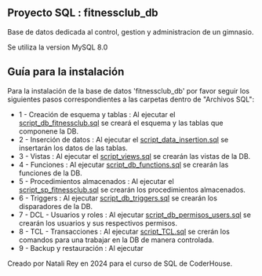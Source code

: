 ## Proyecto SQL : fitnessclub_db

Base de datos dedicada al control, gestion y administracion de un gimnasio.

Se utiliza la version MySQL 8.0

## Guía para la instalación

Para la instalación de la base de datos 'fitnessclub_db' por favor seguir los siguientes pasos correspondientes a las carpetas dentro de "Archivos SQL":

- 1 - Creación de esquema y tablas : Al ejecutar el [script_db_fitnessclub.sql](<../Archivos SQL/1 - Creación de esquema y tablas/script_db_fitnessclub.sql>) se creará el esquema y las tablas que componene la DB.
- 2 - Inserción de datos : Al ejecutar el [script_data_insertion.sql](<../Archivos SQL/2 - Inserción de datos/script_data_insertion.sql>) se insertarán los datos de las tablas.
- 3 - Vistas : Al ejecutar el [script_views.sql](<../Archivos SQL/3 - Vistas/script_views.sql>) se crearán las vistas de la DB.
- 4 - Funciones : Al ejecutar [script_db_functions.sql](<../Archivos SQL/4 - Funciones/script_db_functions.sql>) se crearán las funciones de la DB.
- 5 - Procedimientos almacenados : Al ejecutar el [script_sp_fitnessclub.sql](<../Archivos SQL/5 - Procedimientos almacenados/script_sp_fitnessclub.sql>) se crearán los procedimientos almacenados.
- 6 - Triggers : Al ejecutar [script_db_triggers.sql](<../Archivos SQL/6 - Triggers/script_db_triggers.sql>) se crearán los disparadores de la DB.
- 7 - DCL - Usuarios y roles : Al ejecutar [script_db_permisos_users.sql](<../Archivos SQL/7 - DCL - Usuarios y roles/script_db_permisos_users.sql>) se crearán los usuarios y sus respectivos permisos.
- 8 - TCL - Transacciones : Al ejecutar [script_TCL.sql](<../Archivos SQL/8 - TCL - Transacciones/script_TCL.sql>) se crerán los comandos para una trabajar en la DB de manera controlada.
- 9 - Backup y restauración : Al ejecutar

Creado por Natali Rey en 2024 para el curso de SQL de CoderHouse.
